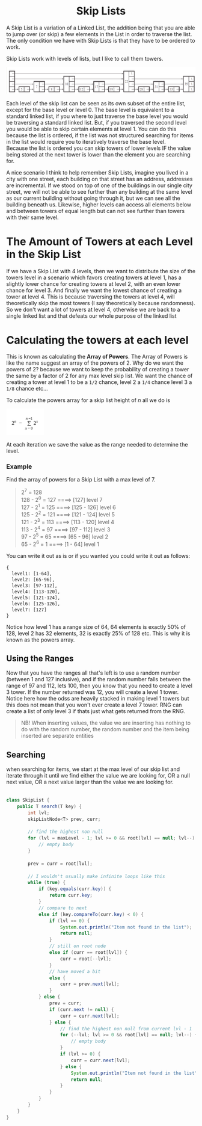 <div align="center"><h1> Skip Lists </h1></div>

A Skip List is a variation of a Linked List, the addition being that you are able to jump over (or skip) a few elements
in the List in order to traverse the list. The only condition we have with Skip Lists is that they have to be ordered to
work.

Skip Lists work with levels of lists, but I like to call them towers.

<img src="images/skip_list.png" alt="skip lists image">

Each level of the skip list can be seen as its own subset of the entire list, except for the base level or level 0. The
base level is equivalent to a standard linked list, if you where to just traverse the base level you would be traversing
a standard linked list. But, if you traversed the second level you would be able to skip certain elements at level 1.
You can do this because the list is ordered, if the list was not structured searching for items in the list would
require you to iteratively traverse the base level. <br />
Because the list is ordered you can skip towers of lower levels IF the value being stored at the next tower is lower
than the element you are searching for.

A nice scenario I think to help remember Skip Lists, imagine you lived in a city with one street, each building on that
street has an address, addresses are incremental. If we stood on top of one of the buildings in our single city street,
we will not be able to see further than any building at the same level as our current building without going through it,
but we can see all the building beneath us. Likewise, higher levels can access all elements below and between towers of
equal length but can not see further than towers with their same level.

# The Amount of Towers at each Level in the Skip List

If we have a Skip List with 4 levels, then we want to distribute the size of the towers level in a scenario which favors
creating towers at level 1, has a slightly lower chance for creating towers at level 2, with an even lower chance for
level 3. And finally we want the lowest chance of creating a tower at level 4. This is because traversing the towers at
level 4, will theoretically skip the most towers (I say theoretically because randomness). So we don't want a lot of
towers at level 4, otherwise we are back to a single linked list and that defeats our whole purpose of the linked list

# Calculating the towers at each level

This is known as calculating the **Array of Powers**. The Array of Powers is like the name suggest an array of the
powers of 2. Why do we want the powers of 2? because we want to keep the probability of creating a tower the same by a
factor of 2 for any max level skip list. We want the chance of creating a tower at level 1 to be a `1/2` chance, level 2
a `1/4` chance level 3 a `1/8` chance etc...

To calculate the powers array for a skip list height of *n* all we do is

<img width="20%" src="images/equation_1.png" alt="sigma equation">

At each iteration we save the value as the range needed to determine the level.

### Example

Find the array of powers for a Skip List with a max level of 7.

> 2<sup>7</sup> = 128 <br />
> 128 - 2<sup>0</sup> = 127 ====> [127] level 7 <br />
> 127 - 2<sup>1</sup> = 125 ====> [125 - 126] level 6 <br />
> 125 - 2<sup>2</sup> = 121 ====> [121 - 124] level 5 <br />
> 121 - 2<sup>3</sup> = 113 ====> [113 - 120] level 4 <br />
> 113 - 2<sup>4</sup> = 97 ====> [97 - 112] level 3 <br />
> 97 - 2<sup>5</sup> = 65 ====> [65 - 96] level 2 <br />
> 65 - 2<sup>6</sup> = 1 ====> [1 - 64] level 1 <br />

You can write it out as is or if you wanted you could write it out as follows:

```text
{
  level1: [1-64],
  level2: [65-96],
  level3: [97-112],
  level4: [113-120],
  level5: [121-124],
  level6: [125-126],
  level7: [127]
}
```

Notice how level 1 has a range size of 64, 64 elements is exactly 50% of 128, level 2 has 32 elements, 32 is exactly 25%
of 128 etc. This is why it is known as the powers array.

## Using the Ranges

Now that you have the ranges all that's left is to use a random number (between 1 and 127 inclusive), and if the random
number falls between the range of 97 and 112, lets 100, then you know that you need to create a level 3 tower. If the
number returned was 12, you will create a level 1 tower. Notice here how the odss are heavily stacked in making level 1
towers but this does not mean that you won't ever create a level 7 tower. RNG can create a list of only level 3 if thats
just what gets returned from the RNG.

> NB! When inserting values, the value we are inserting has nothing to do with the random number, the random number
> and the item being inserted are separate entities

## Searching

when searching for items, we start at the max level of our skip list and iterate through it until we find either the
value we are looking for, OR a null next value, OR a next value larger than the value we are looking for.

```java

class SkipList {
    public T search(T key) {
        int lvl;
        skipListNode<T> prev, curr;

        // find the highest non null
        for (lvl = maxLevel - 1; lvl >= 0 && root[lvl] == null; lvl--) {
            // empty body    
        }

        prev = curr = root[lvl];

        // I wouldn't usually make infinite loops like this
        while (true) {
            if (key.equals(curr.key)) {
                return curr.key;
            }
            // compare to next
            else if (key.compareTo(curr.key) < 0) {
                if (lvl == 0) {
                    System.out.println("Item not found in the list");
                    return null;
                }
                // still on root node
                else if (curr == root[lvl]) {
                    curr = root[--lvl];
                }
                // have moved a bit
                else {
                    curr = prev.next[lvl];
                }
            } else {
                prev = curr;
                if (curr.next != null) {
                    curr = curr.next[lvl];
                } else {
                    // find the highest non null from current lvl - 1
                    for (--lvl; lvl >= 0 && root[lvl] == null; lvl--) {
                        // empty body    
                    }
                    if (lvl >= 0) {
                        curr = curr.next[lvl];
                    } else {
                        System.out.println("Item not found in the list");
                        return null;
                    }
                }
            }
        }
    }
}
```
